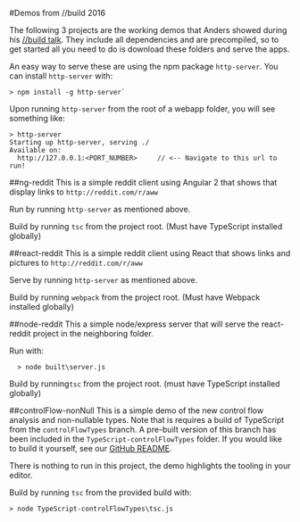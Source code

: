 #Demos from //build 2016

The following 3 projects are the working demos that Anders showed during his [//build talk](https://channel9.msdn.com/Events/Build/2016/B881).
They include all dependencies and are precompiled, so to get started all you need to do is download these folders and serve the apps.

An easy way to serve these are using the npm package `http-server`.
You can install `http-server` with:
```
> npm install -g http-server`
```
Upon running `http-server` from the root of a webapp folder, you will see something like:
```
> http-server
Starting up http-server, serving ./
Available on:
  http://127.0.0.1:<PORT_NUMBER>     // <-- Navigate to this url to run!
```

##ng-reddit
This is a simple reddit client using Angular 2 that shows that display links to `http://reddit.com/r/aww`

Run by running `http-server` as mentioned above.

Build by running `tsc` from the project root. (Must have TypeScript installed globally)

##react-reddit
This is a simple reddit client using React that shows links and pictures to `http://reddit.com/r/aww`

Serve by running `http-server` as mentioned above.

Build by running `webpack` from the project root. (Must have Webpack installed globally)

##node-reddit
This a simple node/express server that will serve the react-reddit project in the neighboring folder.

Run with:
```
  > node built\server.js
```

Build by running`tsc` from the project root. (must have TypeScript installed globally)

##controlFlow-nonNull
This is a simple demo of the new control flow analysis and non-nullable types.
Note that is requires a build of TypeScript from the `controlFlowTypes` branch.
A pre-built version of this branch has been included in the `TypeScript-controlFlowTypes` folder.
If you would like to build it yourself, see our [GitHub README](http://github.com/microsoft/typescript). 

There is nothing to run in this project, the demo highlights the tooling in your editor.

Build by running `tsc` from the provided build with:
```
> node TypeScript-controlFlowTypes\tsc.js 
```

